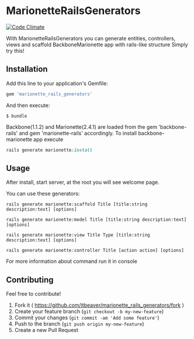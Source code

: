 # MarionetteRailsGenerators

[![Code Climate](https://codeclimate.com/github/itbeaver/marionette_rails_generators/badges/gpa.svg)](https://codeclimate.com/github/itbeaver/marionette_rails_generators)

With MarionetteRailsGenerators you can generate entities, controllers, views and scaffold BackboneMarionette app with rails-like structure
Simply try this!

## Installation

Add this line to your application's Gemfile:

```ruby
gem 'marionette_rails_generators'
```

And then execute:

    $ bundle

Backbone(1.1.2) and Marionette(2.4.1) are loaded from the gem 'backbone-rails' and gem 'marionette-rails' accordingly.
To install backbone-marionette app execute
```ruby
rails generate marionette:install
```

## Usage

After install, start server, at the root you will see welcome page.

You can use these generators:

`rails generate marionette:scaffold Title [title:string description:text] [options]`

`rails generate marionette:model Title [title:string description:text] [options]`

`rails generate marionette:view Title Type [title:string description:text] [options]`

`rails generate marionette:controller Title [action action] [options]`

For more information about command run it in console

## Contributing

Feel free to contribute!

1. Fork it ( https://github.com/itbeaver/marionette_rails_generators/fork )
2. Create your feature branch (`git checkout -b my-new-feature`)
3. Commit your changes (`git commit -am 'Add some feature'`)
4. Push to the branch (`git push origin my-new-feature`)
5. Create a new Pull Request
